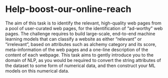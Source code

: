  # Help-boost-our-online-reach
 The aim of this task is to identify the relevant, high-quality web pages from a pool of user-curated web pages, for the identification of “ad-worthy” web pages. The challenge requires to build large-scale, end-to-end machine learning models that can classify a website as either “relevant” or “irrelevant”, based on attributes such as alchemy category and its score, meta-information of the web pages and a one-line description of the content of each webpage. This task aims to gently introduce you to the domain of NLP, as you would be required to convert the string attributes of the dataset to some form of numerical data, and then construct your ML models on this numerical data.
